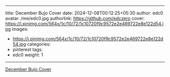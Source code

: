 
---
title: December Bujo Cover
date: 2024-12-08T00:12:25+05:30
author: edc0
avatar: /me/edc0.jpg
authorlink: https://github.com/edczero
cover: https://i.pinimg.com/564x/1c/10/72/1c10720f9c9572e2e469722e8e122d54.jpg
images:
   - https://i.pinimg.com/564x/1c/10/72/1c10720f9c9572e2e469722e8e122d54.jpg
categories:
  - pinterest
tags:
  - edc0
weight: 1
---

<!--more-->

[December Bujo Cover](https://in.pinterest.com/pin/91901648639955231/)

	